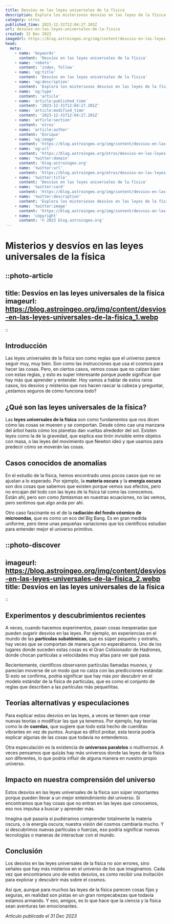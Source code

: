 ```yaml
---
title: Desvíos en las leyes universales de la física
description: Explora los misteriosos desvíos en las leyes de la física que desafían nuestra comprensión del universo y cuestionan lo que creíamos absoluto.
category: otros
published_time: 2023-12-31T12:04:27.201Z
url: desvios-en-las-leyes-universales-de-la-fisica
created: 31 Dec 2023
imageUrl: https://blog.astroingeo.org/img/content/desvios-en-las-leyes-universales-de-la-fisica_1.webp
head:
  meta:
    - name: 'keywords'
      content: 'Desvíos en las leyes universales de la física'
    - name: 'robots'
      content: 'index, follow'
    - name: 'og:title'
      content: 'Desvíos en las leyes universales de la física'
    - name: 'og:description'
      content: 'Explora los misteriosos desvíos en las leyes de la física que desafían nuestra comprensión del universo y cuestionan lo que creíamos absoluto.'
    - name: 'og:type'
      content: 'article'
    - name: 'article:published_time'
      content: '2023-12-31T12:04:27.201Z'
    - name: 'article:modified_time'
      content: '2023-12-31T12:04:27.201Z'
    - name: 'article:section'
      content: 'otros'
    - name: 'article:author'
      content: 'Enrique'
    - name: 'og:image'
      content: 'https://blog.astroingeo.org/img/content/desvios-en-las-leyes-universales-de-la-fisica_1.webp'
    - name: 'og:url'
      content: 'https://blog.astroingeo.org/otros/desvios-en-las-leyes-universales-de-la-fisica'
    - name: 'twitter:domain'
      content: 'blog.astroingeo.org'
    - name: 'twitter:url'
      content: 'https://blog.astroingeo.org/otros/desvios-en-las-leyes-universales-de-la-fisica'
    - name: 'twitter:title'
      content: 'Desvíos en las leyes universales de la física'
    - name: 'twitter:card'
      content: 'https://blog.astroingeo.org/img/content/desvios-en-las-leyes-universales-de-la-fisica_1.webp'
    - name: 'twitter:description'
      content: 'Explora los misteriosos desvíos en las leyes de la física que desafían nuestra comprensión del universo y cuestionan lo que creíamos absoluto.'
    - name: 'twitter:image'
      content: 'https://blog.astroingeo.org/img/content/desvios-en-las-leyes-universales-de-la-fisica_1.webp'
    - name: 'copyright'
      content: '© 2023 blog.astroingeo.org'
---
```

# Misterios y desvíos en las leyes universales de la física

::photo-article
---
title: Desvíos en las leyes universales de la física
imageurl: https://blog.astroingeo.org/img/content/desvios-en-las-leyes-universales-de-la-fisica_1.webp
---
::

## Introducción

Las leyes universales de la física son como reglas que el universo parece seguir muy, muy bien. Son como las instrucciones que usa el cosmos para hacer las cosas. Pero, en ciertos casos, vemos cosas que no calzan bien con estas reglas, y esto es super interesante porque puede significar que hay más que aprender y entender. Hoy vamos a hablar de estos raros casos, los desvíos y misterios que nos hacen rascar la cabeza y preguntar, ¿estamos seguros de cómo funciona todo?

## ¿Qué son las leyes universales de la física?

Las **leyes universales de la física** son como fundamentos que nos dicen cómo las cosas se mueven y se comportan. Desde cómo cae una manzana del árbol hasta cómo los planetas dan vueltas alrededor del sol. Existen leyes como la de la gravedad, que explica ese tirón invisible entre objetos con masa, o las leyes del movimiento que Newton ideó y que usamos para predecir cómo se moverán las cosas.

## Casos conocidos de anomalías

En el estudio de la física, hemos encontrado unos pocos casos que no se ajustan a lo esperado. Por ejemplo, la **materia oscura** y la **energía oscura** son dos cosas que sabemos que existen porque vemos sus efectos, pero no encajan del todo con las leyes de la física tal como las conocemos. Están ahí, pero son como *fantasmas* en nuestras ecuaciones, no las vemos, pero sentimos que algo anda por ahí.

Otro caso fascinante es el de la **radiación del fondo cósmico de microondas**, que es como un eco del Big Bang. Es en gran medida uniforme, pero tiene unas pequeñas variaciones que los científicos estudian para entender mejor el universo primitivo.


::photo-discover
---
imageurl: https://blog.astroingeo.org/img/content/desvios-en-las-leyes-universales-de-la-fisica_2.webp
title: Desvíos en las leyes universales de la física
---
::

## Experimentos y descubrimientos recientes

A veces, cuando hacemos experimentos, pasan cosas inesperadas que pueden sugerir desvíos en las leyes. Por ejemplo, en experiencias en el mundo de las **partículas subatómicas**, que es súper pequeño y extraño, hay veces que se comportan de manera que no esperábamos. Uno de los lugares donde suceden estas cosas es el Gran Colisionador de Hadrones, donde chocan partículas a velocidades muy altas para ver qué pasa.

Recientemente, científicos observaron partículas llamadas *muones*, y parecían moverse de un modo que no calza con las predicciones estándar. Si esto se confirma, podría significar que hay más por descubrir en el modelo estándar de la física de partículas, que es como el conjunto de reglas que describen a las partículas más pequeñitas.

## Teorías alternativas y especulaciones

Para explicar estos desvíos en las leyes, a veces se tienen que crear nuevas teorías o modificar las que ya tenemos. Por ejemplo, hay teorías como la de **cuerdas**, que sugiere que todo está hecho de cuerditas vibrantes en vez de puntos. Aunque es difícil probar, esta teoría podría explicar algunas de las cosas que todavía no entendemos.

Otra especulación es la existencia de **universos paralelos** o *multiversos*. A veces pensamos que quizás hay más universos donde las leyes de la física son diferentes, lo que podría influir de alguna manera en nuestro propio universo.

## Impacto en nuestra comprensión del universo

Estos desvíos en las leyes universales de la física son súper importantes porque pueden llevar a un mejor enteindimiento del universo. Si encontramos que hay cosas que no entran en las leyes que conocemos, eso nos impulsa a buscar y aprender más.

Imagina qué pasaría si pudiéramos comprender totalmente la materia oscura, o la energía oscura; nuestra visión del cosmos cambiaría mucho. Y si descubrimos nuevas partículas o fuerzas, eso podría significar nuevas tecnologías o maneras de interactuar con el mundo.

## Conclusión

Los desvíos en las leyes universales de la física no son errores, sino señales que hay más misterios en el universo de los que imaginamos. Cada vez que encontramos uno de estos desvíos, es como recibir una invitación para explorar y descubrir más sobre el cosmos.

Así que, aunque para muchos las leyes de la física parecen cosas fijas y seguras, en realidad son pistas en un gran rompecabezas que todavía estamos armando. Y eso, amigos, es lo que hace que la ciencia y la física sean aventuras tan emocionantes.

_Artículo publicado el 31 Dec 2023_